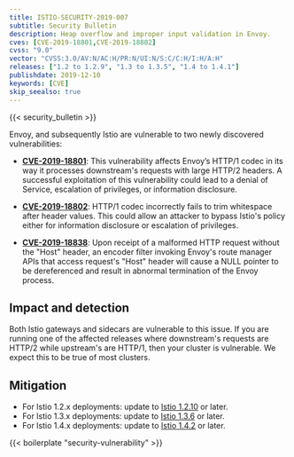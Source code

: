 ```yaml
---
title: ISTIO-SECURITY-2019-007
subtitle: Security Bulletin
description: Heap overflow and improper input validation in Envoy.
cves: [CVE-2019-18801,CVE-2019-18802]
cvss: "9.0"
vector: "CVSS:3.0/AV:N/AC:H/PR:N/UI:N/S:C/C:H/I:H/A:H"
releases: ["1.2 to 1.2.9", "1.3 to 1.3.5", "1.4 to 1.4.1"]
publishdate: 2019-12-10
keywords: [CVE]
skip_seealso: true
---
```


{{< security_bulletin >}}

Envoy, and subsequently Istio are vulnerable to two newly discovered vulnerabilities:

* __[CVE-2019-18801](https://cve.mitre.org/cgi-bin/cvename.cgi?name=CVE-2019-18801)__: This vulnerability affects Envoy’s HTTP/1 codec in its way it processes downstream's requests with large HTTP/2 headers. A successful exploitation of this vulnerability could lead to a denial of Service, escalation of privileges, or information disclosure.

* __[CVE-2019-18802](https://cve.mitre.org/cgi-bin/cvename.cgi?name=CVE-2019-18802)__: HTTP/1 codec incorrectly fails to trim whitespace after header values. This could allow an attacker to bypass Istio's policy either for information disclosure or escalation of privileges.

* __[CVE-2019-18838](https://cve.mitre.org/cgi-bin/cvename.cgi?name=CVE-2019-18838)__: Upon receipt of a malformed HTTP request without the "Host" header, an encoder filter invoking Envoy's route manager APIs that access request's "Host" header will cause a NULL pointer to be dereferenced and result in abnormal termination of the Envoy process.

## Impact and detection

Both Istio gateways and sidecars are vulnerable to this issue. If you are running one of the affected releases where downstream's requests are HTTP/2 while upstream's are HTTP/1, then your cluster is vulnerable.  We expect this to be true of most clusters.

## Mitigation

* For Istio 1.2.x deployments: update to [Istio 1.2.10](/news/releases/1.2.x/announcing-1.2.10) or later.
* For Istio 1.3.x deployments: update to [Istio 1.3.6](/news/releases/1.3.x/announcing-1.3.6) or later.
* For Istio 1.4.x deployments: update to [Istio 1.4.2](/news/releases/1.4.x/announcing-1.4.2) or later.

{{< boilerplate "security-vulnerability" >}}
